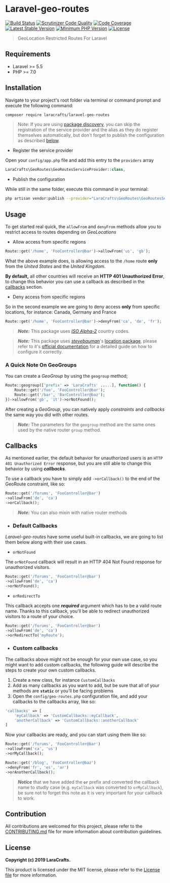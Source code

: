 # Laravel-geo-routes
[![Build Status](https://img.shields.io/travis/LaraCrafts/laravel-geo-routes/master.svg?style=flat-square)](https://travis-ci.org/LaraCrafts/laravel-geo-routes)
[![Scrutinizer Code Quality](https://img.shields.io/scrutinizer/g/LaraCrafts/laravel-geo-routes.svg?style=flat-square)][7]
[![Code Coverage](https://img.shields.io/scrutinizer/coverage/g/LaraCrafts/laravel-geo-routes.svg?style=flat-square)](https://scrutinizer-ci.com/g/LaraCrafts/laravel-geo-routes/?branch=master)
[![Latest Stable Version](https://poser.pugx.org/laracrafts/laravel-geo-routes/v/stable?format=flat-square)](https://packagist.org/packages/laracrafts/laravel-geo-routes)
[![Minimum PHP Version](https://img.shields.io/packagist/php-v/laracrafts/laravel-geo-routes.svg?style=flat-square)][9]
[![License](https://img.shields.io/packagist/l/laracrafts/laravel-geo-routes.svg?style=flat-square)][10]
> GeoLocation Restricted Routes For Laravel
## Requirements
- Laravel >= 5.5
- PHP >= 7.0

## Installation

Navigate to your project's root folder via terminal or command prompt and execute the following command:
```bash
composer require laracrafts/laravel-geo-routes
```

> Note: If you are using [package discovery](https://laravel.com/docs/5.7/packages#package-discovery), you can skip the registration of the service provider and the alias as they do register themselves automatically, but don't forget to publish the configuration as described [below][12].

* Register the service provider

Open your `config/app.php` file and add this entry to the `providers` array
```php
LaraCrafts\GeoRoutes\GeoRoutesServiceProvider::class,
```

* Publish the configuration

While still in the same folder, execute this command in your terminal:
```bash
php artisan vendor:publish --provider="LaraCrafts\GeoRoutes\GeoRoutesServiceProvider"
```

## Usage

To get started real quick, the `allowFrom` and `denyFrom` methods allow you to restrict access to routes depending on *GeoLocations*

- Allow access from specific regions

```php
Route::get('/home', 'FooController@bar')->allowFrom('us', 'gb');
```
What the above example does, is allowing access to the `/home` route **only** from the *United States* and the *United Kingdom*.


**By default,** all other countries will receive an **HTTP 401 Unauthorized Error**, to change this behavior you can use a callback as described in the [callbacks][1] section.


- Deny access from specific regions

So in the second example we are going to deny access **only** from specific locations, for instance: Canada, Germany and France

```php
Route::get('/home', 'FooController@bar')->denyFrom('ca', 'de', 'fr');
```

> ***Note:*** This package uses *<a href="https://www.nationsonline.org/oneworld/country_code_list.htm" target="_blank">ISO Alpha-2</a>* country codes.

> ***Note:*** This package uses [*stevebauman*][4]'s [location package][5], please refer to it's [official documentation][6] for a detailed guide on how to configure it correctly.

### A Quick Note On GeoGroups

You can create a *GeoGroup* by using the `geogroup` method;
```php
Route::geogroup(['prefix' => 'LaraCrafts' .....], function() {
    Route::get('/foo', 'FooController@bar');
    Route::get('/bar', 'BarController@baz');
})->allowFrom('gb', 'it')->orNotFound();
```

After creating a *GeoGroup*, you can natively apply *constraints* and *callbacks* the same way you did with other routes.

> ***Note:*** The parameters for the `geogroup` method are the same ones used by the native router `group` method.

## Callbacks

As mentioned earlier, the default behavior for unauthorized users is an `HTTP 401 Unauthorized Error` response, but you are still able to change this behavior by using ***callbacks***.

To use a callback you have to simply add `->orCallback()` to the end of the GeoRoute constraint, like so:
```php
Route::get('/forums', 'FooController@bar')
->allowFrom('de', 'ca')
->orCallback();
```

> ***Note:*** You can also mixin with native router methods

- ### Default Callbacks

*Laravel-geo-routes* have some useful built-in callbacks, we are going to list them below along with their use cases.

- `orNotFound`

The `orNotFound` callback will result in an HTTP 404 Not Found response for unauthorized visitors.
```php
Route::get('/forums', 'FooController@bar')
->allowFrom('de', 'ca')
->orNotFound();
```
- `orRedirectTo`

This callback accepts one ***required*** argument which has to be a valid route name. 
Thanks to this callback, you'll be able to redirect unauthorized visitors to a route of your choice.
```php
Route::get('/forums', 'FooController@bar')
->allowFrom('de', 'ca')
->orRedirectTo('myRoute');
```

- ### Custom callbacks
The callbacks above might not be enough for your own use case, so you might want to add custom callbacks, the following guide will describe the steps to create your own custom callbacks.

1. Create a new class, for instance `CustomCallbacks`
2. Add as many callbacks as you want to add, but be sure that all of your methods are **`static`** or you'll be facing problems
3. Open the `config/geo-routes.php` configuration file, and add your callbacks to the callbacks array, like so:
```php
'callbacks' => [
    'myCallback' => 'CustomCallbacks::myCallback',
    'anotherCallback' => 'CustomCallbacks::anotherCallback'
]
```
Now your callbacks are ready, and you can start using them like so:
```php
Route::get('/forums', 'FooController@bar')
->allowFrom('ca', 'us')
->orMyCallback();

Route::get('/blog', 'FooController@baz')
->denyFrom('fr', 'es', 'ar')
->orAnotherCallback();
```
> ***Notice*** that we have added the **`or`** prefix and converted the callback name to studly case (e.g. `myCallback` was converted to `orMyCallback`), be sure not to forget this note as it is very important for your callback to work.

## Contribution
All contributions are welcomed for this project, please refer to the [CONTRIBUTING.md][2] file for more information about contribution guidelines.

## License
**Copyright (c) 2019 LaraCrafts.**

This product is licensed under the MIT license, please refer to the [License file][3] for more information.

[1]: #callbacks
[2]: https://github.com/LaraCrafts/laravel-geo-routes/blob/master/CONTRIBUTING.md
[3]: https://github.com/LaraCrafts/laravel-geo-routes/blob/master/LICENSE
[4]: https://github.com/stevebauman
[5]: https://github.com/stevebauman/location
[6]: https://github.com/stevebauman/location/blob/master/readme.md
[7]: https://scrutinizer-ci.com/g/LaraCrafts/laravel-geo-routes/
[8]: https://github.com/LaraCrafts/laravel-geo-routes/releases
[9]: http://php.net/releases/
[10]: https://github.com/LaraCrafts/laravel-geo-routes/blob/master/LICENSE
[11]: #facade
[12]: #publish

